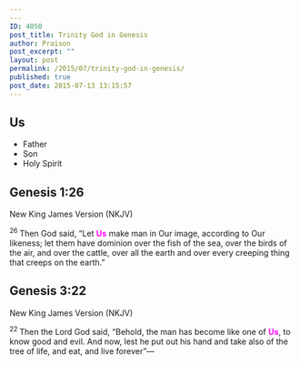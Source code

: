 ```yaml
---
---
ID: 4050
post_title: Trinity God in Genesis
author: Praison
post_excerpt: ""
layout: post
permalink: /2015/07/trinity-god-in-genesis/
published: true
post_date: 2015-07-13 13:15:57
---
```

<h2>Us</h2>
<ul>
	<li>Father</li>
	<li>Son</li>
	<li>Holy Spirit</li>
</ul>
<h2>Genesis 1:26</h2>
New King James Version (NKJV)

<span id="en-NKJV-26" class="text Gen-1-26"><sup class="versenum">26 </sup>Then God said, “Let <span style="color: #ff00ff;"><strong>Us</strong></span> make man in Our image, according to Our likeness; let them have dominion over the fish of the sea, over the birds of the air, and over the cattle, over all the earth and over every creeping thing that creeps on the earth.”</span>
<h2>Genesis 3:22</h2>
New King James Version (NKJV)

<span id="en-NKJV-78" class="text Gen-3-22"><sup class="versenum">22 </sup>Then the <span class="small-caps">Lord</span> God said, “Behold, the man has become like one of <span style="color: #ff00ff;"><strong>Us</strong></span>, to know good and evil. And now, lest he put out his hand and take also of the tree of life, and eat, and live forever”—</span>
<h2></h2>